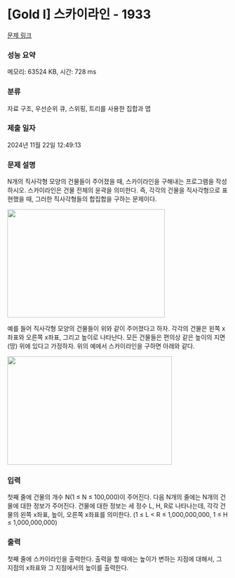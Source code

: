 # [Gold I] 스카이라인 - 1933 

[문제 링크](https://www.acmicpc.net/problem/1933) 

### 성능 요약

메모리: 63524 KB, 시간: 728 ms

### 분류

자료 구조, 우선순위 큐, 스위핑, 트리를 사용한 집합과 맵

### 제출 일자

2024년 11월 22일 12:49:13

### 문제 설명

<p>N개의 직사각형 모양의 건물들이 주어졌을 때, 스카이라인을 구해내는 프로그램을 작성하시오. 스카이라인은 건물 전체의 윤곽을 의미한다. 즉, 각각의 건물을 직사각형으로 표현했을 때, 그러한 직사각형들의 합집합을 구하는 문제이다.</p>

<p><img alt="" height="247" src="https://www.acmicpc.net/JudgeOnline/upload/201007/sk.png" width="359"></p>

<p>예를 들어 직사각형 모양의 건물들이 위와 같이 주어졌다고 하자. 각각의 건물은 왼쪽 x좌표와 오른쪽 x좌표, 그리고 높이로 나타난다. 모든 건물들은 편의상 같은 높이의 지면(땅) 위에 있다고 가정하자. 위의 예에서 스카이라인을 구하면 아래와 같다.</p>

<p><img alt="" height="247" src="https://www.acmicpc.net/JudgeOnline/upload/201007/sksk.png" width="375"></p>

### 입력 

 <p>첫째 줄에 건물의 개수 N(1 ≤ N ≤ 100,000)이 주어진다. 다음 N개의 줄에는 N개의 건물에 대한 정보가 주어진다. 건물에 대한 정보는 세 정수 L, H, R로 나타나는데, 각각 건물의 왼쪽 x좌표, 높이, 오른쪽 x좌표를 의미한다. (1 ≤ L < R ≤ 1,000,000,000, 1 ≤ H ≤ 1,000,000,000)</p>

### 출력 

 <p>첫째 줄에 스카이라인을 출력한다. 출력을 할 때에는 높이가 변하는 지점에 대해서, 그 지점의 x좌표와 그 지점에서의 높이를 출력한다.</p>

